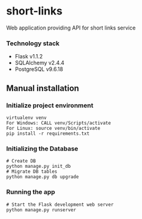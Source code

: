 # short-links
 Web application providing API for short links service

### Technology stack
- Flask v1.1.2
- SQLAlchemy v2.4.4
- PostgreSQL v9.6.18

## Manual installation
### Initialize project environment

    virtualenv venv
    For Windows: CALL venv/Scripts/activate
    For Linux: source venv/bin/activate
    pip install -r requirements.txt


### Initializing the Database
       
    # Create DB
    python manage.py init_db
    # Migrate DB tables
    python manage.py db upgrade


### Running the app

    # Start the Flask development web server
    python manage.py runserver
